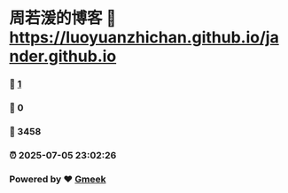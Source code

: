 # 周若湲的博客 :link: https://luoyuanzhichan.github.io/jander.github.io 
### :page_facing_up: [1](https://luoyuanzhichan.github.io/jander.github.io/tag.html) 
### :speech_balloon: 0 
### :hibiscus: 3458 
### :alarm_clock: 2025-07-05 23:02:26 
### Powered by :heart: [Gmeek](https://github.com/Meekdai/Gmeek)
